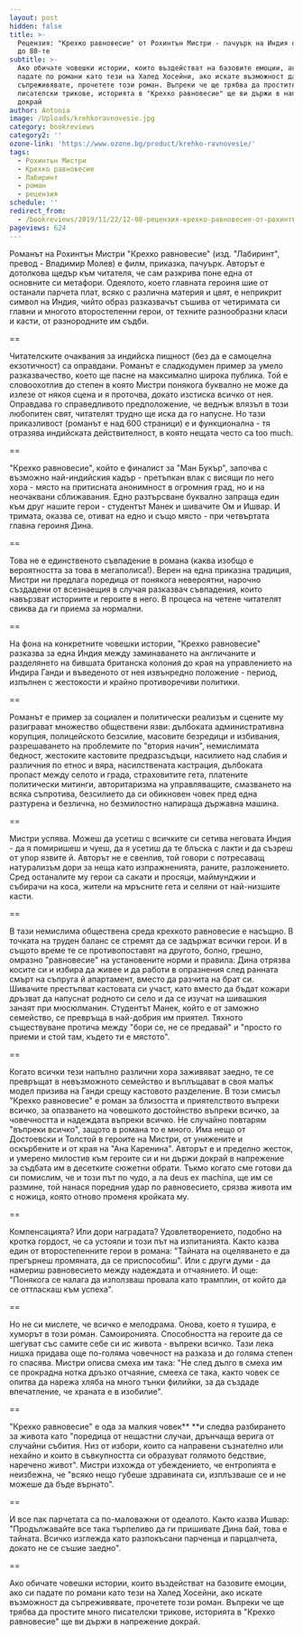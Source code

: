```yaml
---
layout: post
hidden: false
title: >-
  Рецензия: "Крехко равновесие" от Рохинтън Мистри - пачуърк на Индия от 40-те
  до 80-те
subtitle: >-
  Ако обичате човешки истории, които въздействат на базовите емоции, ако си
  падате по романи като тези на Халед Хосейни, ако искате възможност да
  съпреживявате, прочетете този роман. Въпреки че ще трябва да простите много
  писателски трикове, историята в "Крехко равновесие" ще ви държи в напрежение
  докрай
author: Antonia
image: /Uploads/krehkoravnovesie.jpg
category: bookreviews
category2: ''
ozone-link: 'https://www.ozone.bg/product/krehko-ravnovesie/'
tags:
  - Рохинтън Мистри
  - Крехко равновесие
  - Лабиринт
  - роман
  - рецензия
schedule: ''
redirect_from:
  - /bookreviews/2019/11/22/12-08-рецензия-крехко-равновесие-от-рохинтън-мистри
pageviews: 624
---
```

Романът на Рохинтън Мистри "Крехко равновесие" (изд. "Лабиринт", превод - Владимир Молев) е филм, приказка, пачуърк. Авторът е дотолкова щедър към читателя, че сам разкрива поне една от основните си метафори. Одеялото, което главната героиня шие от останали парчета плат, всяко с различна материя и цвят, е неприкрит символ на Индия, чийто образ разказвачът съшива от четиримата си главни и многото второстепенни герои, от техните разнообразни класи и касти, от разнородните им съдби. 

\==

Читателските очаквания за индийска пищност (без да е самоцелна екзотичност) са оправдани. Романът е сладкодумен пример за умело разказвачество, което ще пасне на максимално широка публика. Той е словоохотлив до степен в която Мистри понякога буквално не може да излезе от някоя сцена и я проточва, докато изстиска всичко от нея. Оправдава го справедливото предположение, че веднъж влязъл в този любопитен свят, читателят трудно ще иска да го напусне. Но тази приказливост (романът е над 600 страници) е и функционална - тя отразява индийската действителност, в която нещата често са too much.    

\==

"Крехко равновесие", който е финалист за "Ман Букър", започва с възможно най-индийския кадър - претъпкан влак с висящи по него хора - място на притисната анонимност в огромния град, но и на неочаквани сближавания. Едно разтърсване буквално запраща един към друг нашите герои - студентът Манек и шивачите Ом и Ишвар. И тримата, оказва се, отиват на едно и също място - при четвъртата главна героиня Дина. 

\==

Това не е единственото съвпадение в романа (каква изобщо е вероятността за това в мегаполиса!). Верен на една приказна традиция, Мистри ни предлага поредица от понякога невероятни, нарочно създадени от всезнаещия в случая разказвач съвпадения, които навързват историите и героите в него. В процеса на четене читателят свиква да ги приема за нормални. 

\==

На фона на конкретните човешки истории, "Крехко равновесие" разказва за една Индия между заминаването на англичаните и разделянето на бившата британска колония до края на управлението на Индира Ганди и въведеното от нея извънредно положение - период, изпълнен с жестокости и крайно противоречиви политики. 

\==

Романът е пример за социален и политически реализъм и сцените му разиграват множество обществени язви: дълбоката административна корупция, полицейското безсилие, масовите безредици и избивания, разрешаването на проблемите по "втория начин", немислимата бедност, жестоките кастовите предразсъдъци, насилието над слабия и различния по етнос и вяра, насилствената кастрация, дълбоката пропаст между селото и града, страховитите гета, платените политически митинги, авторитаризма на управляващите, смазването на всяка съпротива, безсилието да си обикновен човек пред една разтурена и безлична, но безмилостно напираща държавна машина.

\==

Мистри успява. Можеш да усетиш с всичките си сетива неговата Индия - да я помиришеш и чуеш, да я усетиш да те блъска с лакти и да съзреш от упор язвите й. Авторът не е свенлив, той говори с потресаващ натурализъм дори за неща като изпражненията, раните, разложението. Сред останалите му герои са сакати и просяци, маймунджии и събирачи на коса, жители на мръсните гета и селяни от най-низшите касти. 

\==

В тази немислима обществена среда крехкото равновесие е насъщно. В точката на труден баланс се стремят да се задържат всички герои. И в същото време те се противопоставят на другото, болно, грешно, омразно "равновесие" на установените норми и правила: Дина отрязва косите си и избира да живее и да работи в опразнения след ранната смърт на съпруга й апартамент, вместо да разчита на брат си. Шивачите престъпват кастовата си участ, като вместо да бъдат кожари дръзват да напуснат родното си село и да се изучат на шивашкия занаят при мюсюлманин. Студентът Манек, който е от заможно семейство, се превръща в най-добрия им приятел. Тяхното съществуване протича между "бори се, не се предавай" и "просто го приеми и стой там, където ти е мястото". 

\==

Когато всички тези напълно различни хора заживяват заедно, те се превръщат в невъзможното семейство и въплъщават в своя малък модел призива на Ганди срещу кастовото разделение. В този смисъл "Крехко равновесие" е роман за близостта и приятелството въпреки всичко, за опазването на човешкото достойнство въпреки всичко, за човечността и надеждата въпреки всичко. Не случайно повтарям "въпреки всичко", защото в романа то е много. Има нещо от Достоевски и Толстой в героите на Мистри, от унижените и оскърбените и от края на "Ана Каренина". Авторът е и пределно жесток, и умерено милостив към героите си и ни държи докрай в напрежение за съдбата им в десетките сюжетни обрати. Тъкмо когато сме готови да си помислим, че и този път по чудо, а ла deus ex machina, ще им се размине, той нанася поредния удар по равновесието, срязва живота им с ножица, която отново променя кройката му. 

\==

Компенсацията? Или дори наградата? Удовлетворението, подобно на кротка гордост, че са устояли и този път на изпитанията. Както казва един от второстепенните герои в романа: "Тайната на оцеляването е да прегърнеш промяната, да се приспособиш". Или с други думи - да намериш равновесието между надеждата и отчаянието. И още: "Понякога се налага да използваш провала като трамплин, от който да се оттласкаш към успеха". 

\==

Но не си мислете, че всичко е мелодрама. Онова, което я тушира, е хуморът в този роман. Самоиронията. Способността на героите да се шегуват със самите себе си ис  живота - въпреки всичко. Тази лека нишка придава още по-голяма човечност на разказа и до голяма степен го спасява. Мистри описва смеха им така: "Не след дълго в смеха им се прокрадна нотка дръзко отчаяние, смееха се така, както човек се опитва да нарежа хляба на много тънки филийки, за да създаде впечатление, че храната е в изобилие".  

\==

"Крехко равновесие" е ода за малкия човек** **и следва разбирането за живота като "поредица от нещастни случаи, дрънчаща верига от случайни събития. Низ от избори, които са направени съзнателно или нехайно и които в съвкупността си образуват голямото бедствие, наречено живот". Мистри изхожда от убеждението, че ентропията е неизбежна, че "всяко нещо губеше здравината си, изплъзваше се и не можеше да бъде върнато".

\==

И все пак парчетата са по-маловажни от одеалото. Както казва Ишвар: "Продължавайте все така търпеливо да ги пришивате Дина бай, това е тайната. Всичко изглежда като разпокъсани парченца и парцалчета, докато не се съшие заедно".

\==

Ако обичате човешки истории, които въздействат на базовите емоции, ако си падате по романи като тези на Халед Хосейни, ако искате възможност да съпреживявате, прочетете този роман. Въпреки че ще трябва да простите много писателски трикове, историята в "Крехко равновесие" ще ви държи в напрежение докрай.
